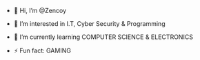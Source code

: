 - 👋 Hi, I’m @Zencoy
- 👀 I’m interested in I.T, Cyber Security & Programming
- 🌱 I’m currently learning COMPUTER SCIENCE & ELECTRONICS


- ⚡ Fun fact: GAMING

<!---
Zencoy/Zencoy is a ✨ special ✨ repository because its `README.md` (this file) appears on your GitHub profile.
You can click the Preview link to take a look at your changes.
--->

